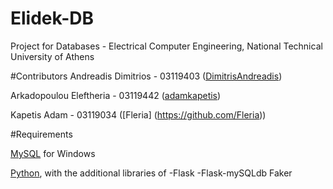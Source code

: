 # Elidek-DB
Project for Databases - Electrical Computer Engineering, National Technical University of Athens


#Contributors
Andreadis Dimitrios - 03119403 ([DimitrisAndreadis](https://github.com/DimitrisAndreadis)) 

Arkadopoulou Eleftheria - 03119442 ([adamkapetis](https://github.com/adamkapetis)) 

Kapetis Adam - 03119034 ([Fleria] (https://github.com/Fleria))


#Requirements

[MySQL](https://www.mysql.com/) for Windows

[Python](https://www.python.org/downloads/), with the additional libraries of 
-Flask
-Flask-mySQLdb
Faker
